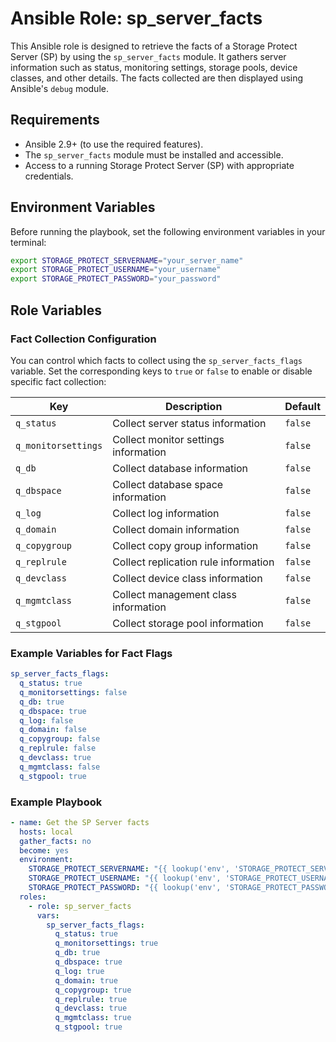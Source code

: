 # Ansible Role: sp_server_facts

This Ansible role is designed to retrieve the facts of a Storage Protect Server (SP) by using the `sp_server_facts` module. It gathers server information such as status, monitoring settings, storage pools, device classes, and other details. The facts collected are then displayed using Ansible's `debug` module.

## Requirements

- Ansible 2.9+ (to use the required features).
- The `sp_server_facts` module must be installed and accessible.
- Access to a running Storage Protect Server (SP) with appropriate credentials.

## Environment Variables

Before running the playbook, set the following environment variables in your terminal:

```bash
export STORAGE_PROTECT_SERVERNAME="your_server_name"
export STORAGE_PROTECT_USERNAME="your_username"
export STORAGE_PROTECT_PASSWORD="your_password"
```
## Role Variables

### Fact Collection Configuration

You can control which facts to collect using the `sp_server_facts_flags` variable. Set the corresponding keys to `true` or `false` to enable or disable specific fact collection:

| Key                | Description                            | Default  |
|--------------------|----------------------------------------|----------|
| `q_status`         | Collect server status information     | `false`  |
| `q_monitorsettings`| Collect monitor settings information  | `false`  |
| `q_db`             | Collect database information          | `false`  |
| `q_dbspace`        | Collect database space information    | `false`  |
| `q_log`            | Collect log information               | `false`  |
| `q_domain`         | Collect domain information            | `false`  |
| `q_copygroup`      | Collect copy group information        | `false`  |
| `q_replrule`       | Collect replication rule information  | `false`  |
| `q_devclass`       | Collect device class information      | `false`  |
| `q_mgmtclass`      | Collect management class information  | `false`  |
| `q_stgpool`        | Collect storage pool information      | `false`  |

### Example Variables for Fact Flags

```yaml
sp_server_facts_flags:
  q_status: true
  q_monitorsettings: false
  q_db: true
  q_dbspace: true
  q_log: false
  q_domain: false
  q_copygroup: false
  q_replrule: false
  q_devclass: true
  q_mgmtclass: false
  q_stgpool: true
```

### Example Playbook

```yaml
- name: Get the SP Server facts
  hosts: local
  gather_facts: no
  become: yes
  environment:
    STORAGE_PROTECT_SERVERNAME: "{{ lookup('env', 'STORAGE_PROTECT_SERVERNAME') }}"
    STORAGE_PROTECT_USERNAME: "{{ lookup('env', 'STORAGE_PROTECT_USERNAME') }}"
    STORAGE_PROTECT_PASSWORD: "{{ lookup('env', 'STORAGE_PROTECT_PASSWORD') }}"
  roles:
    - role: sp_server_facts
      vars:
        sp_server_facts_flags:
          q_status: true
          q_monitorsettings: true
          q_db: true
          q_dbspace: true
          q_log: true
          q_domain: true
          q_copygroup: true
          q_replrule: true
          q_devclass: true
          q_mgmtclass: true
          q_stgpool: true

```
